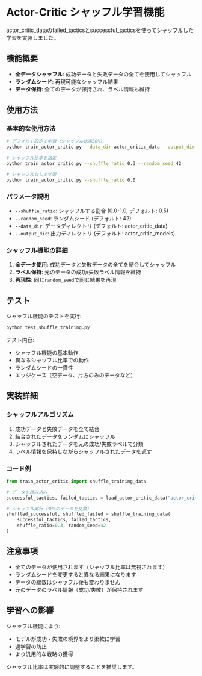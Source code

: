 # Actor-Critic シャッフル学習機能

actor_critic_dataのfailed_tacticsとsuccessful_tacticsを使ってシャッフルした学習を実装しました。

## 機能概要

- **全データシャッフル**: 成功データと失敗データの全てを使用してシャッフル
- **ランダムシード**: 再現可能なシャッフル結果
- **データ保持**: 全てのデータが保持され、ラベル情報も維持

## 使用方法

### 基本的な使用方法

```bash
# デフォルト設定で学習（シャッフル比率50%）
python train_actor_critic.py --data_dir actor_critic_data --output_dir actor_critic_models

# シャッフル比率を指定
python train_actor_critic.py --shuffle_ratio 0.3 --random_seed 42

# シャッフルなしで学習
python train_actor_critic.py --shuffle_ratio 0.0
```

### パラメータ説明

- `--shuffle_ratio`: シャッフルする割合 (0.0-1.0, デフォルト: 0.5)
- `--random_seed`: ランダムシード (デフォルト: 42)
- `--data_dir`: データディレクトリ (デフォルト: actor_critic_data)
- `--output_dir`: 出力ディレクトリ (デフォルト: actor_critic_models)

### シャッフル機能の詳細

1. **全データ使用**: 成功データと失敗データの全てを結合してシャッフル
2. **ラベル保持**: 元のデータの成功/失敗ラベル情報を維持
3. **再現性**: 同じ`random_seed`で同じ結果を再現

## テスト

シャッフル機能のテストを実行:

```bash
python test_shuffle_training.py
```

テスト内容:
- シャッフル機能の基本動作
- 異なるシャッフル比率での動作
- ランダムシードの一貫性
- エッジケース（空データ、片方のみのデータなど）

## 実装詳細

### シャッフルアルゴリズム

1. 成功データと失敗データを全て結合
2. 結合されたデータをランダムにシャッフル
3. シャッフルされたデータを元の成功/失敗ラベルで分類
4. ラベル情報を保持しながらシャッフルされたデータを返す

### コード例

```python
from train_actor_critic import shuffle_training_data

# データを読み込み
successful_tactics, failed_tactics = load_actor_critic_data("actor_critic_data")

# シャッフル実行（30%のデータを交換）
shuffled_successful, shuffled_failed = shuffle_training_data(
    successful_tactics, failed_tactics, 
    shuffle_ratio=0.3, random_seed=42
)
```

## 注意事項

- 全てのデータが使用されます（シャッフル比率は無視されます）
- ランダムシードを変更すると異なる結果になります
- データの総数はシャッフル後も変わりません
- 元のデータのラベル情報（成功/失敗）が保持されます

## 学習への影響

シャッフル機能により:
- モデルが成功・失敗の境界をより柔軟に学習
- 過学習の防止
- より汎用的な戦略の獲得

シャッフル比率は実験的に調整することを推奨します。
